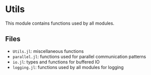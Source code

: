 # Utils
This module contains functions used by all modules.

## Files
  * `Utils.jl`: miscellaneous functions
  * `parallel.jl`: functions used for parallel communication patterns
  * `io.jl`: types and functions for buffered IO
  * `logging.jl`: functions used by all modules for logging

